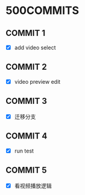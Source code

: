 # 500COMMITS

## COMMIT 1
- [x] add video select
## COMMIT 2
- [x] video preview edit
## COMMIT 3
- [x] 迁移分支
## COMMIT 4
- [x] run test
## COMMIT 5
- [x] 看视频播放逻辑 

